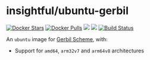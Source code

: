 # insightful/ubuntu-gerbil

[![Docker Stars](https://img.shields.io/docker/stars/insightful/ubuntu-gerbil.svg)](https://hub.docker.com/r/insightful/ubuntu-gerbil)
[![Docker Pulls](https://img.shields.io/docker/pulls/insightful/ubuntu-gerbil.svg)](https://hub.docker.com/r/insightful/ubuntu-gerbil)
[![](https://images.microbadger.com/badges/image/insightful/ubuntu-gerbil.svg)](https://microbadger.com/images/insightful/ubuntu-gerbil "Get your own image badge on microbadger.com")
[![](https://images.microbadger.com/badges/version/insightful/ubuntu-gerbil.svg)](https://microbadger.com/images/insightful/ubuntu-gerbil "Get your own version badge on microbadger.com")
[![Build Status](https://travis-ci.org/insightfulsystems/ubuntu-gerbil.svg?branch=master)](https://travis-ci.org/insightfulsystems/ubuntu-gerbil)

An `ubuntu` image for [Gerbil Scheme][gerbil], with:

* Support for `amd64`, `arm32v7` and `arm64v8` architectures

[gerbil]: https://cons.io/
